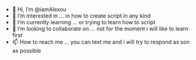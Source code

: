 - 👋 Hi, I’m @iamAlexou
- 👀 I’m interested in ... in how to create script in any kind
- 🌱 I’m currently learning ... or trying to learn how to script
- 💞️ I’m looking to collaborate on ... not for the moment i will like to learn first 
- 📫 How to reach me ... you can text me and i will try to respond as son as possible

<!---
iamAlexou/iamAlexou is a ✨ special ✨ repository because its `README.md` (this file) appears on your GitHub profile.
You can click the Preview link to take a look at your changes.
--->
